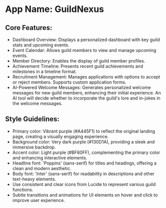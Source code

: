 # **App Name**: GuildNexus

## Core Features:

- Dashboard Overview: Displays a personalized dashboard with key guild stats and upcoming events.
- Event Calendar: Allows guild members to view and manage upcoming events.
- Member Directory: Enables the display of guild member profiles.
- Achievement Timeline: Presents recent guild achievements and milestones in a timeline format.
- Recruitment Management: Manages applications with options to accept or reject members. Supports custom application forms.
- AI-Powered Welcome Messages: Generates personalized welcome messages for new guild members, enhancing their initial experience. An AI tool will decide whether to incorporate the guild's lore and in-jokes in the welcome messages.

## Style Guidelines:

- Primary color: Vibrant purple (#A445F1) to reflect the original landing page, creating a visually engaging experience.
- Background color: Very dark purple (#130D1A), providing a sleek and immersive backdrop.
- Accent color: Light purple (#BF80FF), complementing the primary color and enhancing interactive elements.
- Headline font: 'Poppins' (sans-serif) for titles and headings, offering a clean and modern aesthetic.
- Body font: 'Inter' (sans-serif) for readability in descriptions and other text-heavy elements.
- Use consistent and clear icons from Lucide to represent various guild functions.
- Subtle transitions and animations for UI elements on hover and click to improve user experience.